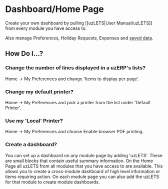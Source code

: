 # Dashboard/Home Page

Create your own dashboard by pulling [[uzLETS|User Manual/uzLETS]] from every module you have access to.

Also manage Preferences, Holiday Requests, Expenses and [saved data](mydata).

## How Do I...?

### Change the number of lines displayed in a uzERP's lists?

Home -> My Preferences and change 'Items to display per page'.

### Change my default printer?

Home -> My Preferences and pick a printer from the list under 'Default Printer'.

### Use my 'Local' Printer?

Home -> My Preferences and choose Enable browser PDF printing.

### Create a dashboard?

You can set up a dashboard on any module page by adding 'uzLETS'. These are small blocks that contain useful summary information. On the Home Page all uzLETS from all modules that you have access to are available. This allows you to create a cross-module dashboard of high level information or items requiring action. On each module page you can also add the uzLETS for that module to create module dashboards.

